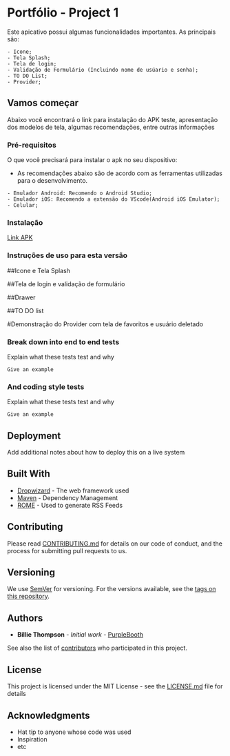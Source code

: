 # Portfólio - Project 1

Este apicativo possui algumas funcionalidades importantes. As principais são:
```
- Icone;
- Tela Splash;
- Tela de login;
- Validação de Formulário (Incluindo nome de usúario e senha);
- TO DO List;
- Provider;
```

## Vamos começar

Abaixo você encontrará o link para instalação do APK teste, apresentação dos modelos de tela, algumas recomendações, entre outras informações

### Pré-requisitos

O que você precisará para instalar o apk no seu dispositivo:
  - As recomendações abaixo são de acordo com as ferramentas utilizadas para o desenvolvimento.

```
- Emulador Android: Recomendo o Android Studio;
- Emulador iOS: Recomendo a extensão do VScode(Android iOS Emulator);
- Celular;
```

### Instalação

[Link APK](https://github.com/matheusodecam/Portfolio_Project1/blob/main/build/app/outputs/flutter-apk/app-release.apk) 


### Instruções de uso para esta versão

##Icone e Tela Splash

##Tela de login e validação de formulário

##Drawer

##TO DO list

#Demonstração do Provider com tela de favoritos e usuário deletado


### Break down into end to end tests

Explain what these tests test and why

```
Give an example
```

### And coding style tests

Explain what these tests test and why

```
Give an example
```

## Deployment

Add additional notes about how to deploy this on a live system

## Built With

* [Dropwizard](http://www.dropwizard.io/1.0.2/docs/) - The web framework used
* [Maven](https://maven.apache.org/) - Dependency Management
* [ROME](https://rometools.github.io/rome/) - Used to generate RSS Feeds

## Contributing

Please read [CONTRIBUTING.md](https://gist.github.com/PurpleBooth/b24679402957c63ec426) for details on our code of conduct, and the process for submitting pull requests to us.

## Versioning

We use [SemVer](http://semver.org/) for versioning. For the versions available, see the [tags on this repository](https://github.com/your/project/tags). 

## Authors

* **Billie Thompson** - *Initial work* - [PurpleBooth](https://github.com/PurpleBooth)

See also the list of [contributors](https://github.com/your/project/contributors) who participated in this project.

## License

This project is licensed under the MIT License - see the [LICENSE.md](LICENSE.md) file for details

## Acknowledgments

* Hat tip to anyone whose code was used
* Inspiration
* etc

